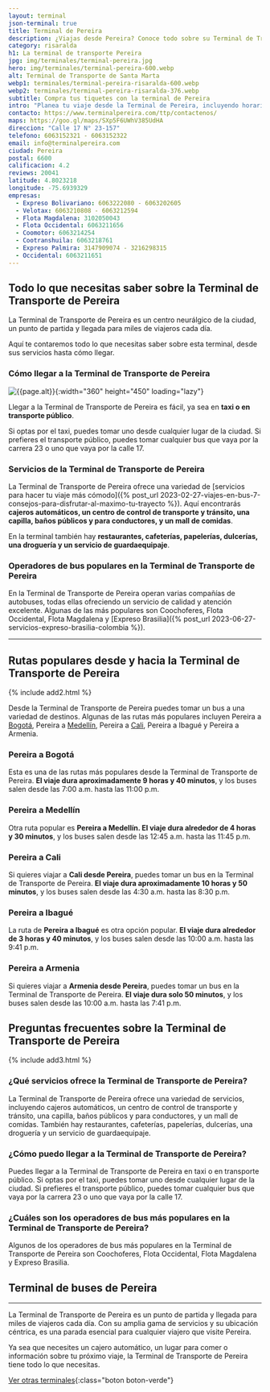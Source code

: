 ```yaml
---
layout: terminal
json-terminal: true
title: Terminal de Pereira
description: ¿Viajas desde Pereira? Conoce todo sobre su Terminal de Transporte. Conoce todos los servicios y rutas de la Terminal de Transporte de Pereira.
category: risaralda
h1: La terminal de transporte Pereira
jpg: img/terminales/terminal-pereira.jpg
hero: img/terminales/terminal-pereira-600.webp
alt: Terminal de Transporte de Santa Marta
webp1: terminales/terminal-pereira-risaralda-600.webp
webp2: terminales/terminal-pereira-risaralda-376.webp
subtitle: Compra tus tiquetes con la terminal de Pereira
intro: "Planea tu viaje desde la Terminal de Pereira, incluyendo horarios de buses, precios, rutas de transporte y mucho más."
contacto: https://www.terminalpereira.com/ttp/contactenos/
maps: https://goo.gl/maps/SXp5F6UWhV385UdHA
direccion: "Calle 17 N° 23-157"
telefono: 6063152321 - 6063152322
email: info@terminalpereira.com
ciudad: Pereira
postal: 6600
calificacion: 4.2
reviews: 20041
latitude: 4.8023218
longitude: -75.6939329
empresas:
  - Expreso Bolivariano: 6063222080 - 6063202605
  - Velotax: 6063210808 - 6063212594
  - Flota Magdalena: 3102050043
  - Flota Occidental: 6063211656
  - Coomotor: 6063214254
  - Cootranshuila: 6063218761
  - Expreso Palmira: 3147909074 - 3216298315
  - Occidental: 6063211651
---
```

## Todo lo que necesitas saber sobre la Terminal de Transporte de Pereira

La Terminal de Transporte de Pereira es un centro neurálgico de la ciudad, un punto de partida y llegada para miles de viajeros cada día.

Aquí te contaremos todo lo que necesitas saber sobre esta terminal, desde sus servicios hasta cómo llegar.

### Cómo llegar a la Terminal de Transporte de Pereira

![{{page.alt}}]({{site.baseurl}}/img/{{page.webp2}} "Terminal transporte {{ciudad}}"){:width="360" height="450" loading="lazy"}

Llegar a la Terminal de Transporte de Pereira es fácil, ya sea en **taxi o en transporte público**.

Si optas por el taxi, puedes tomar uno desde cualquier lugar de la ciudad. Si prefieres el transporte público, puedes tomar cualquier bus que vaya por la carrera 23 o uno que vaya por la calle 17.

### Servicios de la Terminal de Transporte de Pereira

La Terminal de Transporte de Pereira ofrece una variedad de [servicios para hacer tu viaje más cómodo]({% post_url 2023-02-27-viajes-en-bus-7-consejos-para-disfrutar-al-maximo-tu-trayecto %}). Aquí encontrarás **cajeros automáticos, un centro de control de transporte y tránsito, una capilla, baños públicos y para conductores, y un mall de comidas**.

En la terminal también hay **restaurantes, cafeterías, papelerías, dulcerías, una droguería y un servicio de guardaequipaje**.

### Operadores de bus populares en la Terminal de Transporte de Pereira

En la Terminal de Transporte de Pereira operan varias compañías de autobuses, todas ellas ofreciendo un servicio de calidad y atención excelente. Algunas de las más populares son Coochoferes, Flota Occidental, Flota Magdalena y [Expreso Brasilia]({% post_url 2023-06-27-servicios-expreso-brasilia-colombia %}).

----

## Rutas populares desde y hacia la Terminal de Transporte de Pereira

{% include add2.html %}

Desde la Terminal de Transporte de Pereira puedes tomar un bus a una variedad de destinos. Algunas de las rutas más populares incluyen Pereira a [Bogotá]({{'terminal-de-bogota'|relative_url}} "Terminales de Bogotá"), Pereira a [Medellín]({{'terminal-de-medellin'|relative_url}} "Terminales de Medellín"), Pereira a [Cali]({{'terminal-de-cali'|relative_url}} "Terminal de Cali"), Pereira a Ibagué y Pereira a Armenia.

### Pereira a Bogotá

Esta es una de las rutas más populares desde la Terminal de Transporte de Pereira. **El viaje dura aproximadamente 9 horas y 40 minutos**, y los buses salen desde las 7:00 a.m. hasta las 11:00 p.m.

### Pereira a Medellín

Otra ruta popular es **Pereira a Medellín. El viaje dura alrededor de 4 horas y 30 minutos**, y los buses salen desde las 12:45 a.m. hasta las 11:45 p.m.

### Pereira a Cali

Si quieres viajar a **Cali desde Pereira**, puedes tomar un bus en la Terminal de Transporte de Pereira. **El viaje dura aproximadamente 10 horas y 50 minutos**, y los buses salen desde las 4:30 a.m. hasta las 8:30 p.m.

### Pereira a Ibagué

La ruta de **Pereira a Ibagué** es otra opción popular. **El viaje dura alrededor de 3 horas y 40 minutos**, y los buses salen desde las 10:00 a.m. hasta las 9:41 p.m.

### Pereira a Armenia

Si quieres viajar a **Armenia desde Pereira**, puedes tomar un bus en la Terminal de Transporte de Pereira. **El viaje dura solo 50 minutos**, y los buses salen desde las 10:00 a.m. hasta las 7:41 p.m.

## Preguntas frecuentes sobre la Terminal de Transporte de Pereira

{% include add3.html %}

### ¿Qué servicios ofrece la Terminal de Transporte de Pereira?

La Terminal de Transporte de Pereira ofrece una variedad de servicios, incluyendo cajeros automáticos, un centro de control de transporte y tránsito, una capilla, baños públicos y para conductores, y un mall de comidas. También hay restaurantes, cafeterías, papelerías, dulcerías, una droguería y un servicio de guardaequipaje.

### ¿Cómo puedo llegar a la Terminal de Transporte de Pereira?

Puedes llegar a la Terminal de Transporte de Pereira en taxi o en transporte público. Si optas por el taxi, puedes tomar uno desde cualquier lugar de la ciudad. Si prefieres el transporte público, puedes tomar cualquier bus que vaya por la carrera 23 o uno que vaya por la calle 17.

### ¿Cuáles son los operadores de bus más populares en la Terminal de Transporte de Pereira?

Algunos de los operadores de bus más populares en la Terminal de Transporte de Pereira son Coochoferes, Flota Occidental, Flota Magdalena y Expreso Brasilia.

## Terminal de buses de Pereira

----

La Terminal de Transporte de Pereira es un punto de partida y llegada para miles de viajeros cada día. Con su amplia gama de servicios y su ubicación céntrica, es una parada esencial para cualquier viajero que visite Pereira.

Ya sea que necesites un cajero automático, un lugar para comer o información sobre tu próximo viaje, la Terminal de Transporte de Pereira tiene todo lo que necesitas.

[Ver otras terminales](/terminales-de-colombia){:class="boton boton-verde"}
